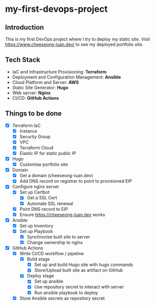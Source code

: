 # my-first-devops-project

## Introduction
This is my first DevOps project where I try to deploy my static site. Visit https://www.cheeseong-luan.dev/ to see my deployed portfolio site.

## Tech Stack
- IaC and Infrastructure Provisioning: **Terraform**
- Deployment and Configuration Management: **Ansible**
- Cloud Platform and Server: **AWS**
- Static Site Generator: **Hugo**
- Web server: **Nginx**
- CI/CD: **GitHub Actions**

## Things to be done
- [x] Terraform IaC
    - [x] Instance
    - [x] Security Group
    - [x] VPC
    - [x] Terraform Cloud
    - [x] Elastic IP for static public IP

- [x] Hugo
    - [x] Customise portfolio site

- [x] Domain
    - [x] Get a domain (cheeseong-luan.dev)
    - [x] Add DNS record on registrar to point to provisioned EIP

- [x] Configure nginx server
    - [x] Set up Certbot
        - [x] Get a SSL Cert
        - [x] Automate SSL renewal
    - [x] Point DNS record to EIP
    - [x] Ensure https://cheeseong-luan.dev works

- [x] Ansible
    - [x] Set up Inventory
    - [x] Set up Playbook
        - [x] Synchronise built site to server
        - [x] Change ownership to nginx

- [x] GitHub Actions
    - [x] Write CI/CD workflow / pipeline
        - [x] Build stage
            - [x] Set up and build Hugo site with hugo commands
            - [x] Store/Upload built site as artifact on GitHub

        - [x] Deploy stage
            - [x] Set up ansible
            - [x] Use repository secret to interact with server
            - [x] Run ansible playbook to deploy

    - [x] Store Ansible secrets as repository secret